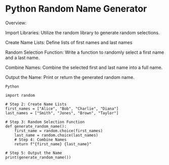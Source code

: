 # Python Random Name Generator

Overview:

Import Libraries: Utilize the random library to generate random selections.

Create Name Lists: Define lists of first names and last names

Random Selection Function: Write a function to randomly select a first name and a last name.

Combine Names: Combine the selected first and last name into a full name.

Output the Name: Print or return the generated random name.

```
Python

import random

# Step 2: Create Name Lists
first_names = ["Alice", "Bob", "Charlie", "Diana"]
last_names = ["Smith", "Jones", "Brown", "Taylor"]

# Step 3: Random Selection Function
def generate_random_name():
    first_name = random.choice(first_names)
    last_name = random.choice(last_names)
    # Step 4: Combine Names
    return f"{first_name} {last_name}"

# Step 5: Output the Name
print(generate_random_name())
```
